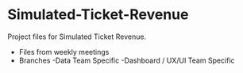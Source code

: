 # Simulated-Ticket-Revenue
Project files for Simulated Ticket Revenue.

- Files from weekly meetings
- Branches
  -Data Team Specific
  -Dashboard / UX/UI Team Specific
